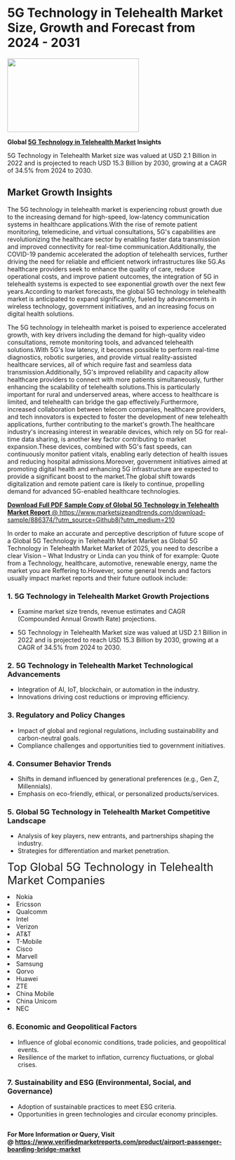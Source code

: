 <H1>5G Technology in Telehealth Market Size, Growth and Forecast from 2024 - 2031</H1><img class="aligncenter size-medium wp-image-584254" src="https://thirdeyenews.in/wp-content/uploads/2024/09/Global-Market-Research-300x168.jpeg" alt="" width="300" height="168" /><p><strong>Global&nbsp;<a href="https://www.marketsizeandtrends.com/download-sample/886374/?utm_source=Github8j?utm_medium=210">5G Technology in Telehealth Market</a> Insights</strong></p><p>5G Technology in Telehealth Market size was valued at USD 2.1 Billion in 2022 and is projected to reach USD 15.3 Billion by 2030, growing at a CAGR of 34.5% from 2024 to 2030.</p><p><h2>Market Growth Insights</h2> <p>The 5G technology in telehealth market is experiencing robust growth due to the increasing demand for high-speed, low-latency communication systems in healthcare applications.With the rise of remote patient monitoring, telemedicine, and virtual consultations, 5G's capabilities are revolutionizing the healthcare sector by enabling faster data transmission and improved connectivity for real-time communication.Additionally, the COVID-19 pandemic accelerated the adoption of telehealth services, further driving the need for reliable and efficient network infrastructures like 5G.As healthcare providers seek to enhance the quality of care, reduce operational costs, and improve patient outcomes, the integration of 5G in telehealth systems is expected to see exponential growth over the next few years.According to market forecasts, the global 5G technology in telehealth market is anticipated to expand significantly, fueled by advancements in wireless technology, government initiatives, and an increasing focus on digital health solutions.</p> <p><a href="#"></a></p> <p>The 5G technology in telehealth market is poised to experience accelerated growth, with key drivers including the demand for high-quality video consultations, remote monitoring tools, and advanced telehealth solutions.With 5G's low latency, it becomes possible to perform real-time diagnostics, robotic surgeries, and provide virtual reality-assisted healthcare services, all of which require fast and seamless data transmission.Additionally, 5G's improved reliability and capacity allow healthcare providers to connect with more patients simultaneously, further enhancing the scalability of telehealth solutions.This is particularly important for rural and underserved areas, where access to healthcare is limited, and telehealth can bridge the gap effectively.Furthermore, increased collaboration between telecom companies, healthcare providers, and tech innovators is expected to foster the development of new telehealth applications, further contributing to the market's growth.The healthcare industry's increasing interest in wearable devices, which rely on 5G for real-time data sharing, is another key factor contributing to market expansion.These devices, combined with 5G's fast speeds, can continuously monitor patient vitals, enabling early detection of health issues and reducing hospital admissions.Moreover, government initiatives aimed at promoting digital health and enhancing 5G infrastructure are expected to provide a significant boost to the market.The global shift towards digitalization and remote patient care is likely to continue, propelling demand for advanced 5G-enabled healthcare technologies.</p> <p><a href="#"></p><p><span class=""><strong>Download Full PDF Sample Copy of Global 5G Technology in Telehealth Market Report</strong> @ <a href="https://www.marketsizeandtrends.com/download-sample/886374/?utm_source=Github8j?utm_medium=210" target="_blank">https://www.marketsizeandtrends.com/download-sample/886374/?utm_source=Github8j?utm_medium=210</a></span></p><p>In order to make an accurate and perceptive description of future scope of a Global&nbsp;5G Technology in Telehealth Market Market as Global&nbsp;5G Technology in Telehealth Market Market of 2025, you need to describe a clear Vision &ndash; What Industry or Linda can you think of for example: Quote from a Technology, healthcare, automotive, renewable energy, name the market you are Reffering to.However, some general trends and factors usually impact market reports and their future outlook include:</p><h3>1.&nbsp;<strong>5G Technology in Telehealth Market Growth Projections</strong></h3><ul><li>Examine market size trends, revenue estimates and CAGR (Compounded Annual Growth Rate) projections.</li><li><p>5G Technology in Telehealth Market size was valued at USD 2.1 Billion in 2022 and is projected to reach USD 15.3 Billion by 2030, growing at a CAGR of 34.5% from 2024 to 2030.</p></li></ul><h3>2.&nbsp;<strong>5G Technology in Telehealth Market Technological Advancements</strong></h3><ul><li>Integration of AI, IoT, blockchain, or automation in the industry.</li><li>Innovations driving cost reductions or improving efficiency.</li></ul><h3>3.&nbsp;<strong>Regulatory and Policy Changes</strong></h3><ul><li>Impact of global and regional regulations, including sustainability and carbon-neutral goals.</li><li>Compliance challenges and opportunities tied to government initiatives.</li></ul><h3>4.&nbsp;<strong>Consumer Behavior Trends</strong></h3><ul><li>Shifts in demand influenced by generational preferences (e.g., Gen Z, Millennials).</li><li>Emphasis on eco-friendly, ethical, or personalized products/services.</li></ul><h3>5.&nbsp;<strong>Global 5G Technology in Telehealth Market Competitive Landscape</strong></h3><ul><li>Analysis of key players, new entrants, and partnerships shaping the industry.</li><li>Strategies for differentiation and market penetration.</li></ul><p data-pm-slice="1 1 []"><span style="color: inherit; font-family: inherit; font-size: 25px;">Top Global 5G Technology in Telehealth Market Companies</span></p><div class="" data-test-id=""><p><li>Nokia</li><li> Ericsson</li><li> Qualcomm</li><li> Intel</li><li> Verizon</li><li> AT&T</li><li> T-Mobile</li><li> Cisco</li><li> Marvell</li><li> Samsung</li><li> Qorvo</li><li> Huawei</li><li> ZTE</li><li> China Mobile</li><li> China Unicom</li><li> NEC</li></p></div><h3>6.&nbsp;<strong>Economic and Geopolitical Factors</strong></h3><ul><li>Influence of global economic conditions, trade policies, and geopolitical events.</li><li>Resilience of the market to inflation, currency fluctuations, or global crises.</li></ul><h3>7.&nbsp;<strong>Sustainability and ESG (Environmental, Social, and Governance)</strong></h3><ul><li>Adoption of sustainable practices to meet ESG criteria.</li><li>Opportunities in green technologies and circular economy principles.</li></ul><h2><strong style="font-size: 14px;">For More Information or Query, Visit @&nbsp;</strong><a style="background-color: #ffffff; font-size: 14px;" href="https://www.marketsizeandtrends.com/report/5g-technology-in-telehealth-market/" target="_blank">https://www.verifiedmarketreports.com/product/airport-passenger-boarding-bridge-market</a></h2>